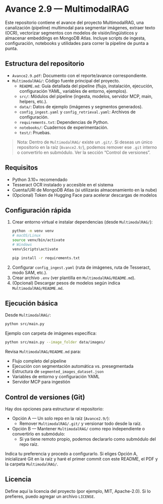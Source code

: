 # Avance 2.9 — MultimodalRAG

Este repositorio contiene el avance del proyecto MultimodalRAG, una canalización (pipeline) multimodal para segmentar imágenes, extraer texto (OCR), vectorizar segmentos con modelos de visión/lingüísticos y almacenar embeddings en MongoDB Atlas. Incluye scripts de ingesta, configuración, notebooks y utilidades para correr la pipeline de punta a punta.

## Estructura del repositorio
- `Avance2.9.pdf`: Documento con el reporte/avance correspondiente.
- `MultimodalRAG/`: Código fuente principal del proyecto.
  - `README.md`: Guía detallada del pipeline (flujo, instalación, ejecución, configuración YAML, variables de entorno, ejemplos).
  - `src/`: Módulos del pipeline (ingesta, modelos, servidor MCP, main, helpers, etc.).
  - `data/`: Datos de ejemplo (imágenes y segmentos generados).
  - `config_ingest.yaml` y `config_retrieval.yaml`: Archivos de configuración.
  - `requirements.txt`: Dependencias de Python.
  - `notebooks/`: Cuadernos de experimentación.
  - `test/`: Pruebas.

> Nota: Dentro de `MultimodalRAG/` existe un `.git/`. Si deseas un único repositorio en la raíz (`Avance2.9/`), podemos remover ese `.git` interno o convertirlo en submódulo. Ver la sección “Control de versiones”.

## Requisitos
- Python 3.10+ recomendado
- Tesseract OCR instalado y accesible en el sistema
- Cuenta/URI de MongoDB Atlas (si utilizarás almacenamiento en la nube)
- (Opcional) Token de Hugging Face para acelerar descargas de modelos

## Configuración rápida
1. Crear entorno virtual e instalar dependencias (desde `MultimodalRAG/`):
   ```bash
   python -m venv venv
   # macOS/Linux
   source venv/bin/activate
   # Windows
   venv\Scripts\activate

   pip install -r requirements.txt
   ```
2. Configurar `config_ingest.yaml` (ruta de imágenes, ruta de Tesseract, modo SAM, etc.).
3. Crear archivo `.env` (ver plantilla en `MultimodalRAG/README.md`).
4. (Opcional) Descargar pesos de modelos según indica `MultimodalRAG/README.md`.

## Ejecución básica
Desde `MultimodalRAG/`:
```bash
python src/main.py
```

Ejemplo con carpeta de imágenes específica:
```bash
python src/main.py --image_folder data/images/
```

Revisa `MultimodalRAG/README.md` para:
- Flujo completo del pipeline
- Ejecución con segmentación automática vs. presegmentada
- Estructura de `segmented_images_dataset.json`
- Variables de entorno y configuración YAML
- Servidor MCP para ingestión

## Control de versiones (Git)
Hay dos opciones para estructurar el repositorio:
- Opción A — Un solo repo en la raíz (`Avance2.9/`):
  - Remover `MultimodalRAG/.git/` y versionar todo desde la raíz.
- Opción B — Mantener `MultimodalRAG/` como repo independiente o convertirlo en submódulo:
  - Si ya tiene remoto propio, podemos declararlo como submódulo del repo raíz.

Indica tu preferencia y procedo a configurarlo. Si eliges Opción A, inicializaré Git en la raíz y haré el primer commit con este README, el PDF y la carpeta `MultimodalRAG/`.

## Licencia
Define aquí la licencia del proyecto (por ejemplo, MIT, Apache-2.0). Si lo prefieres, puedo agregar un archivo `LICENSE`.

